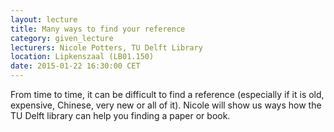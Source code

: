 ```yaml
---
layout: lecture
title: Many ways to find your reference
category: given_lecture
lecturers: Nicole Potters, TU Delft Library
location: Lipkenszaal (LB01.150)
date: 2015-01-22 16:30:00 CET
---
```


From time to time, it can be difficult to find a reference (especially if it is old, expensive, Chinese, very new or all of it). Nicole will show us ways how the TU Delft library can help you finding a paper or book.
